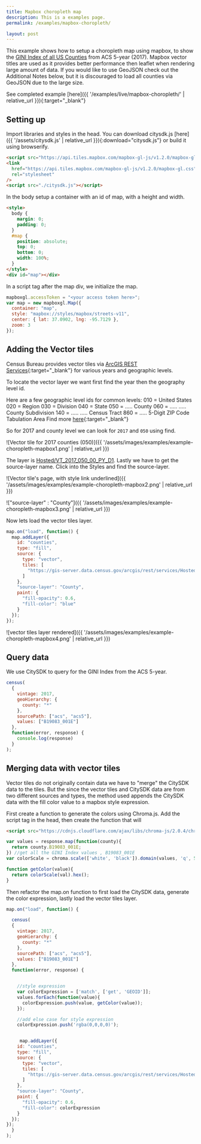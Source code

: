 ```yaml
---
title: Mapbox choropleth map
description: This is a examples page.
permalink: /examples/mapbox-choropleth/

layout: post
---
```


This example shows how to setup a choropleth map using mapbox, to show the [GINI Index of all US Counties](https://www.census.gov/topics/income-poverty/income-inequality/about/metrics/gini-index.html) from ACS 5-year (2017). Mapbox vector titles are used as it provides better performance then leaflet when rendering large amount of data. If you would like to use GeoJSON check out the Additional Notes below, but it is discouraged to load all counties via GeoJSON due to the large size.

See completed example [here]({{ '/examples/live/mapbox-choropleth/' | relative_url }}){:target="\_blank"}

## Setting up

Import libraries and styles in the head. You can download citysdk.js [here]({{ '/assets/citysdk.js' | relative_url }}){:download="citysdk.js"} or build it using browserify.

```html
<script src="https://api.tiles.mapbox.com/mapbox-gl-js/v1.2.0/mapbox-gl.js"></script>
<link
  href="https://api.tiles.mapbox.com/mapbox-gl-js/v1.2.0/mapbox-gl.css"
  rel="stylesheet"
/>
<script src="./citysdk.js"></script>
```

In the body setup a container with an id of map, with a height and width.

```html
<style>
  body {
    margin: 0;
    padding: 0;
  }
  #map {
    position: absolute;
    top: 0;
    bottom: 0;
    width: 100%;
  }
</style>
<div id="map"></div>
```

In a script tag after the map div, we initialize the map.

```js
mapboxgl.accessToken = "<your access token here>";
var map = new mapboxgl.Map({
  container: "map",
  style: "mapbox://styles/mapbox/streets-v11",
  center: { lat: 37.0902, lng: -95.7129 },
  zoom: 3
});
```

## Adding the Vector tiles

Census Bureau provides vector tiles via [ArcGIS REST Services](https://gis-server.data.census.gov/arcgis/rest/services/Hosted){:target="\_blank"} for various years and geographic levels.

To locate the vector layer we want first find the year then the geography level id.

Here are a few geographic level ids for common levels:
010 = United States
020 = Region
030 = Division
040 = State
050 = ..... County
060 = ..... ..... County Subdivision
140 = ..... ..... Census Tract
860 = ..... 5-Digit ZIP Code Tabulation Area
Find more [here](https://factfinder.census.gov/service/GeographyIds.html){:target="\_blank"}

So for 2017 and county level we can look for
`2017` and `050` using find.

![Vector tile for 2017 counties (050)]({{ '/assets/images/examples/example-choropleth-mapbox1.png' | relative_url }})

The layer is [Hosted/VT_2017_050_00_PY_D1](https://gis-server.data.census.gov/arcgis/rest/services/Hosted/VT_2017_050_00_PY_D1/VectorTileServer). Lastly we have to get the source-layer name. Click into the Styles and find the source-layer.

![Vector tile's page, with style link underlined]({{ '/assets/images/examples/example-choropleth-mapbox2.png' | relative_url }})

!["source-layer" : "County"]({{ '/assets/images/examples/example-choropleth-mapbox3.png' | relative_url }})

Now lets load the vector tiles layer.

```js
map.on("load", function() {
  map.addLayer({
    id: "counties",
    type: "fill",
    source: {
      type: "vector",
      tiles: [
        "https://gis-server.data.census.gov/arcgis/rest/services/Hosted/VT_2017_050_00_PY_D1/VectorTileServer/tile/{z}/{y}/{x}.pbf"
      ]
    },
    "source-layer": "County",
    paint: {
      "fill-opacity": 0.6,
      "fill-color": "blue"
    }
  });
});
```

![vector tiles layer rendered]({{ '/assets/images/examples/example-choropleth-mapbox4.png' | relative_url }})

## Query data

We use CitySDK to query for the GINI Index from the ACS 5-year. 

```js
census(
  {
    vintage: 2017,
    geoHierarchy: {
      county: "*"
    },
    sourcePath: ["acs", "acs5"],
    values: ["B19083_001E"]
  },
  function(error, response) {
    console.log(response)
  }
);
```

## Merging data with vector tiles

Vector tiles do not originally contain data we have to "merge" the CitySDK data to the tiles. But the since the vector tiles and CitySDK data are from two different sources and types, the method used appends the CitySDK data with the fill color value to a mapbox style expression.

First create a function to generate the colors using Chroma.js. Add the script tag in the head, then create the function that will 

```html
<script src="https://cdnjs.cloudflare.com/ajax/libs/chroma-js/2.0.4/chroma.min.js"></script>
```

```js
var values = response.map(function(county){
  return county.B19083_001E;
}) //get all the GINI Index values , B19083_001E
var colorScale = chroma.scale(['white', 'black']).domain(values, 'q', 5) // 5 quantiles 

function getColor(value){
  return colorScale(val).hex();
}

```

Then refactor the map.on function to first load the CitySDK data, generate the color expression, lastly load the vector tiles layer.

```js
map.on("load", function() {

  census(
  {
    vintage: 2017,
    geoHierarchy: {
      county: "*"
    },
    sourcePath: ["acs", "acs5"],
    values: ["B19083_001E"]
  },
  function(error, response) {


    //style expression
    var colorExpression = ['match', ['get', 'GEOID']]; 
    values.forEach(function(value){
      colorExpression.push(value, getColor(value));
    });

    //add else case for style expression
    colorExpression.push('rgba(0,0,0,0)');


     map.addLayer({
    id: "counties",
    type: "fill",
    source: {
      type: "vector",
      tiles: [
        "https://gis-server.data.census.gov/arcgis/rest/services/Hosted/VT_2017_050_00_PY_D1/VectorTileServer/tile/{z}/{y}/{x}.pbf"
      ]
    },
    "source-layer": "County",
    paint: {
      "fill-opacity": 0.6,
      "fill-color": colorExpression
    }
  });
});
  }
);

```